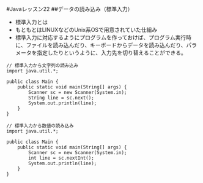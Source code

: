 #Javaレッスン22
##データの読み込み（標準入力）
- 標準入力とは
- もともとはLINUXなどのUnix系OSで用意されていた仕組み
- 標準入力に対応するようにプログラムを作っておけば、プログラム実行時に、ファイルを読み込んだり、キーボードからデータを読み込んだり、パラメータを指定したりというように、入力先を切り替えることができる。

```
// 標準入力から文字列の読み込み
import java.util.*;

public class Main {
    public static void main(String[] args) {
        Scanner sc = new Scanner(System.in);
        String line = sc.next();
        System.out.println(line);
    }
}

```

```
// 標準入力から数値の読み込み
import java.util.*;

public class Main {
    public static void main(String[] args) {
        Scanner sc = new Scanner(System.in);
        int line = sc.nextInt();
        System.out.println(line);
    }
}
```

